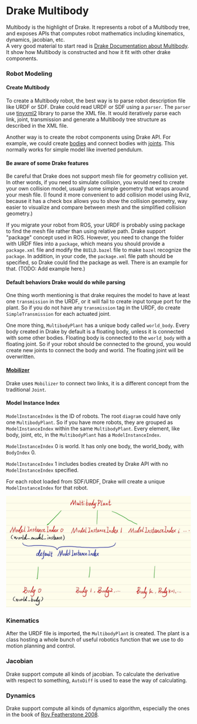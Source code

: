 # Drake Multibody

Multibody is the highlight of Drake. It represents a robot of a Multibody tree, and exposes APIs that computes robot mathematics including kinematics, dynamics, jacobian, etc.  
A very good material to start read is [Drake Documentation about Multibody](https://drake.mit.edu/doxygen_cxx/classdrake_1_1multibody_1_1_multibody_plant.html#details). It show how Multibody is constructed and how it fit with other drake components.

### Robot Modeling

#### Create Multibody

To create a Multibody robot, the best way is to parse robot description file like URDF or SDF. Drake could read URDF or SDF using a `parser`. The `parser` use [tinyxml2](https://github.com/leethomason/tinyxml2) library to parse the XML file. It would iteratively parse each link, joint, transmission and generate a Multibody tree structure as described in the XML file.

Another way is to create the robot components using Drake API. For example, we could create [bodies](https://drake.mit.edu/doxygen_cxx/classdrake_1_1multibody_1_1_body.html) and connect bodies with [joints](https://drake.mit.edu/doxygen_cxx/classdrake_1_1multibody_1_1_joint.html). This normally works for simple model like inverted pendulum.

#### Be aware of some Drake features

Be careful that Drake does not support mesh file for geometry collision yet. In other words, if you need to simulate collision, you would need to create your own collision model, usually some simple geometry that wraps around your mesh file. \(I found it more convenient to add collision model using Rviz, because it has a check box allows you to show the collision geometry, way easier to visualize and compare between mesh and the simplified collision geometry.\)

If you migrate your robot from ROS, your URDF is probably using package to find the mesh file rather than using relative path. Drake support "package" concept used in ROS. However, you need to change the folder with URDF files into a `package`, which means you should provide a `package.xml` file and modify the `BUILD.bazel` file to make `bazel` recognize the `package`. In addition, in your code, the `package.xml` file path should be specified, so Drake could find the package as well. There is an example for that. \(TODO: Add example here.\)

#### Default behaviors Drake would do while parsing

One thing worth mentioning is that drake requires the model to have at least one `transmission` in the URDF, or it will fail to create input torque port for the plant. So if you do not have any `transmission` tag in the URDF, do create `SimpleTransmission` for each actuated joint.

One more thing, `MultibodyPlant` has a unique body called `world_body`. Every body created in Drake by default is a floating body, unless it is connected with some other bodies. Floating body is connected to the `world_body` with a floating joint. So if your robot should be connected to the ground, you would create new joints to connect the body and world. The floating joint will be overwritten.

#### [Mobilizer](https://drake.mit.edu/doxygen_cxx/classdrake_1_1multibody_1_1internal_1_1_mobilizer.html)

Drake uses `Mobilizer` to connect two links, it is a different concept from the traditional `Joint`.

#### Model Instance Index

`ModelInstanceIndex` is the ID of robots. The root `diagram` could have only one `MultibodyPlant`. So if you have more robots, they are grouped as `ModelInstanceIndex` within the same `MultibodyPlant`. Every element, like body, joint, etc, in the `MultibodyPlant` has a `ModelInstanceIndex`.

`ModelInstanceIndex` 0 is world. It has only one body, the world\_body, with `BodyIndex` 0.

`ModelInstanceIndex` 1 includes bodies created by Drake API with no `ModelInstanceIndex` specified.

For each robot loaded from SDF/URDF, Drake will create a unique `ModelInstanceIndex` for that robot.

![](../.gitbook/assets/image-from-ios-1.jpg)

### Kinematics

After the URDF file is imported, the `MultibodyPlant` is created. The plant is a class hosting a whole bunch of useful robotics function that we use to do motion planning and control.

### Jacobian

Drake support compute all kinds of jacobian. To calculate the derivative with respect to something, `AutoDiff` is used to ease the way of calculating.

### Dynamics

Drake support compute all kinds of dynamics algorithm, especially the ones in the book of [Roy Featherstone 2008](https://link.springer.com/book/10.1007/978-1-4899-7560-7).  


